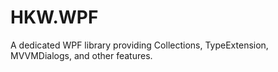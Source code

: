 # HKW.WPF

A dedicated WPF library providing Collections, TypeExtension, MVVMDialogs, and other features.